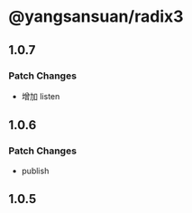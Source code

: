 # @yangsansuan/radix3

## 1.0.7

### Patch Changes

- 增加 listen

## 1.0.6

### Patch Changes

- publish

## 1.0.5
